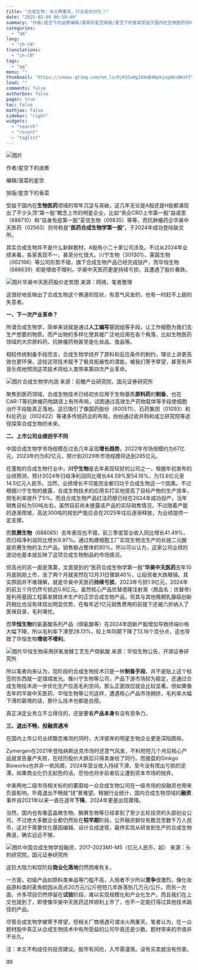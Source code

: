 ```yaml
---
title: "合成生物：冰火两重天，行业走向分化？"
date: "2025-02-09 00:59:49"
summary: "作者/星空下的卤煮编辑/菠菜的星空排版/星空下的香菜受益于国内在生物医药领域的常年沉淀与突破，这几年..."
categories:
  - "qq"
lang:
  - "zh-CN"
translations:
  - "zh-CN"
tags:
  - "qq"
menu: ""
thumbnail: "https://inews.gtimg.com/om_ls/OjR3Ja9g18XmB4BpkjogA6vQWihTY3KH_bBRT0KE9L8qYAA_640360/0"
lead: ""
comments: false
authorbox: false
pager: true
toc: false
mathjax: false
sidebar: "right"
widgets:
  - "search"
  - "recent"
  - "taglist"
---
```


![图片](https://inews.gtimg.com/news_bt/OfLEVKOmlmmHBzPZhVHCnhJwx1ASEftRrO0nHJIMShaaIAA/641)

作者/星空下的卤煮

编辑/菠菜的星空

排版/星空下的香菜

受益于国内在**生物医药**领域的常年沉淀与突破，这几年无论是A股还是H股都涌现出了不少头顶“第一股”概念上市的明星企业，比如“央企CRO上市第一股”益诺思（688710）和“自身免疫第一股”荃信生物（09835）等等，而抗肿瘤药企华昊中天医药（02563）则号称是“**医药合成生物学第一股**”，于2024年成功登陆联交所。

其实合成生物并不是什么新鲜题材，A股有小二十家公司涉及。不过从2024年业绩来看，各家表现不一，甚至分化很大。川宁生物（301301）、莱茵生物（002166）等公司形势不错，旗下合成生物产品已经完成投产，而华恒生物（688639）却是增收不增利，华昊中天医药更是持续亏损，且遭遇了股价暴跌。

![图片](https://inews.gtimg.com/news_bt/OPm7UIRasOsyFmJ4CsWIEBB88Qm_W2n8OMF3pRpN7wsUIAA/641)华昊中天医药股价走势图 来源：网络，笔者整理

这很好地反映出了合成生物这个赛道的现状，有意气风发的，也有一时赶不上趟的失意者。

**一、下一次产业革命？**

所谓合成生物学，简单来说就是通过**人工编写**基因组等手段，让工作细胞为我们去生产想要的物质。而产出物的多样化使其被广泛地应用在各个角落，比如生物医药领域的大宗原料药、抗肿瘤药物甚至是化妆品、食品等。

相较传统制备手段而言，合成生物学绕开了原料和反应条件的制约，理论上讲更高效也更环保，这给这项技术赋予了极具拓展性的潜能，被我们寄予厚望，甚至有声音乐观地预测这项技术将给人类带来第四次产业革命。

![图片](https://inews.gtimg.com/news_bt/Or0nfnjiCtgTJ4E43goJ3klCnEqCcWHJBs-y9LuUZdClMAA/641)合成生物学内涵 来源：前瞻产业研究院，国元证券研究所

聚焦到医药领域，合成生物技术已经初步应用于生物基质**原料药**的**制备**，也在CAR-T等抗肿瘤药物路径上有所布局，试图通过高效生产药物载体等手段使细胞治疗手段能真正落地。这已吸引了像国药股份（600511）、石药集团（01093）和科伦药业（002422）等诸多传统药企的布局，纷纷通过收并购和成立研究院等途径探索合成生物的未来。

**二、上市公司业绩迥乎不同**

中国合成生物学市场规模在过去几年呈现**增长趋势**，2022年市场规模约为67亿元，2023年约为82亿元，预计到2029年市场规模将达到285亿元。

在蓬勃的合成生物行业中，**川宁生物**是去年表现较好的公司之一，根据年初发布的业绩预测，预计2024年归母净利润同比增长44.59%至54.16%，为13.6亿元至14.5亿元人民币。当然，业绩增长不可能完全都归功于合成生物这一个因素。不过根据川宁生物的披露，合成生物技术的应用实打实地提高了目标产物的生产效率，把毛利率提升了5%。而且合成生物产品红没药醇已经在2024年成功投产，当年销售目标为50吨左右。虽然目前尚未披露该产品的实际销售情况，不过随着产能的逐渐爬坡，高达300吨的规划产能应会在2025年往后逐渐释放，为业绩提供一定支撑。

而**凯赛生物**（688065）去年表现也不错，前三季度营业收入同比增长41.49%，而归母净利润同比增长9.97%。通过构建细胞工厂实现生物法生产的长链二元酸是凯赛生物的主力产品，销售额占整体的90%，所以可以认为，这家公司业绩的波动也基本就反映了这项合成生物制品的市场情况。

但高光的另一面是落寞，文首提到的“医药合成生物学第一股”**华昊中天医药**去年10月底刚刚上市，涨了两个月就突然在12月31日骤跌40%，让投资者大跌眼镜。其实原因并不难理解，就是华昊中天医药**持续亏损**，2023年亏损1.9亿元，2024年的前五个月仍然亏损近0.6亿元。虽然核心产品优替德隆注射液（商品名：优替帝）是利用基因工程菌发酵技术生产的正宗合成生物产品，但其与其他晚期乳腺癌创新药相比也没有体现出明显优势，在每年近1亿元销售费用的前提下还被六折纳入了医保目录，毛利堪忧。

而**华恒生物**的氨基酸系列产品（缬氨酸等）在2024年因新产能增加导致终端价格大幅下降，所以毛利率下滑至28.13%，较上年同期下降了13.16个百分点，这也导致了华恒生物**增收不增利**。

![图片](https://inews.gtimg.com/news_bt/OdpjNdUKLZVBAgsIEjdltNluXpVJ1Run2bQ44taMUogmQAA/641)华恒生物采用厌氧发酵工艺生产缬氨酸 来源：华恒生物公告、开源证券研究所

所以笔者向来认为，现阶段的合成生物技术只是一种**制备手段**，并不是贴上这个标签的东西就一定熠熠发光。像川宁生物等公司，产品下游市场较为稳定，还通过合成生物技术进一步优化生产拉高毛利空间，那么正面效应就会比较显著。但如果像去年的华昊中天医药、华恒生物等公司这样，遭遇核心产品市场拥挤，毛利率大幅下滑的窘境的话，那什么技术也都是白搭。

真正决定业务立不立得住的，还是要看**产品本身**有没有竞争力。

**三、退出不畅，投融资遇冷**

在国内上市公司业绩飘忽难测的同时，大洋彼岸的明星生物企业更是深陷困局。

Zymergen在2021年登陆纳斯达克市场时还意气风发，不料短短几个月后核心产品就宣告量产失败，在经历股价大跌后只得卖身给了同行。而接盘的Ginkgo Bioworks也并非一帆风顺，2024年营业收入持续下滑，至今没有爬出亏损的泥潭。如果商业化仍无起色的话，恐怕也将步前者后尘遭到资本市场的抛弃。

中美两地二级市场相关标的的萎靡给一众合成生物公司在一级市场的投融资也带来负面影响，毕竟退出不畅就“钱”景难望。根据行业统计，国内合成生物领域的**融资**事件自2021年以来一直在逐年**下降**，2024年更是出现骤降。

当然，国内也有像蓝晶微生物、酶赛生物等已经拿到了至少五轮投资的头部创业公司，不过绝大多数企业都仍然处在**较早期**阶段，公开融资额仅有数百至数千万人民币，这对于需要优化基因编辑、设计合成途径，最终实现从研发到生产的合成生物赛道，确实远远不够。

![图片](https://inews.gtimg.com/news_bt/OL27LE8K88wsHSsOugjcpcYQJVabjKkjqBeTIlDib-TPwAA/641)中国合成生物学投融资，2017-2023M1-M5（亿元人民币，起） 来源：头豹研究院，国元证券研究所

这巨大阻力和现阶段**商业化落地**仍然困难有关。

一方面，初级产品如原料类单品等门槛不高，入局者不少所以**竞争**很激烈，像化妆品原料类的麦角硫因从高点20万元/公斤短短几年跌落到几万元/公斤。而另一方面，许多项目仍然停留在**试验**阶段，难以实现规模化和产业化生产。而且我们在上文也提到了，即使像华昊中天医药这样顺利上市了，也不一定能打得过其他技术路径的产品。

尽管合成生物学被寄予厚望，但相关厂商境遇可谓冰火两重天。笔者认为，在一众题材股中真正从合成生物技术中有所受益的公司毕竟还是少数，题材带来的市值并不长久。

注：本文不构成任何投资建议。股市有风险，入市需谨慎。没有买卖就没有伤害。

[qq](https://new.qq.com/rain/a/20250209A00K0K00)
